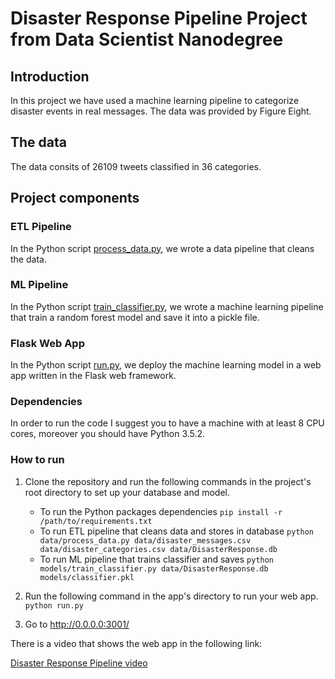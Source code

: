 # Disaster Response Pipeline Project from Data Scientist Nanodegree

## Introduction 
In this project we have used a machine learning pipeline 
to categorize disaster events in real messages. The data was 
provided by Figure Eight.

## The data 
The data consits of 26109 tweets classified in 36 categories.

## Project components


### ETL Pipeline
In the Python script [process_data.py](https://github.com/ricardoues/disaster_response_pipeline/blob/master/data/process_data.py), we wrote a data pipeline 
that cleans the data.

### ML Pipeline
In the Python script [train_classifier.py](https://github.com/ricardoues/disaster_response_pipeline/blob/master/models/train_classifier.py), we wrote a machine 
learning pipeline that train a random forest model and save it
into a pickle file.

### Flask Web App 
In the Python script [run.py](https://github.com/ricardoues/disaster_response_pipeline/blob/master/app/run.py), we deploy the machine learning 
model in a web app written in the Flask web framework. 

### Dependencies 
In order to run the code I suggest you to have a machine with at least 8 CPU cores, moreover you should have Python 3.5.2. 

### How to run 
1. Clone the repository and run the following commands in the project's root directory to set up your database and model.

    - To run the Python packages dependencies
         `pip install -r /path/to/requirements.txt`
    - To run ETL pipeline that cleans data and stores in database
        `python data/process_data.py data/disaster_messages.csv data/disaster_categories.csv data/DisasterResponse.db`
    - To run ML pipeline that trains classifier and saves
        `python models/train_classifier.py data/DisasterResponse.db models/classifier.pkl`

2. Run the following command in the app's directory to run your web app.
    `python run.py`

3. Go to http://0.0.0.0:3001/


There is a video that shows the web app in the following link:

[Disaster Response Pipeline video](https://www.youtube.com/watch?v=jnPsk7x53lo)


